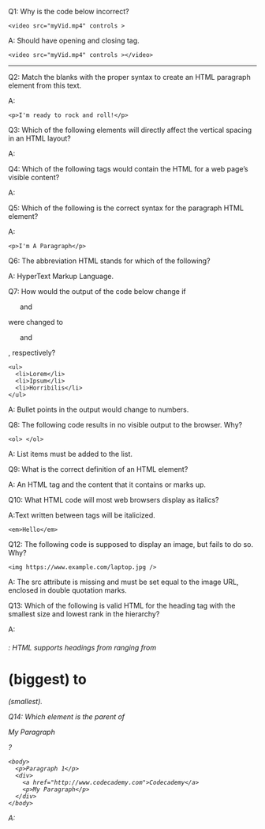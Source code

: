 Q1: Why is the code below incorrect?

```
<video src="myVid.mp4" controls >
```

A: Should have opening and closing tag.

```
<video src="myVid.mp4" controls ></video>
```

---

Q2: Match the blanks with the proper syntax to create an HTML paragraph element from this text.

A:

```
<p>I'm ready to rock and roll!</p>
```

Q3: Which of the following elements will directly affect the vertical spacing in an HTML layout?

A: <br>

Q4: Which of the following tags would contain the HTML for a web page’s visible content?

A: <body>

Q5: Which of the following is the correct syntax for the paragraph HTML element?

A:

```
<p>I'm A Paragraph</p>
```

Q6: The abbreviation HTML stands for which of the following?

A: HyperText Markup Language.

Q7: How would the output of the code below change if <ul> and </ul> were changed to <ol> and </ol>, respectively?

```
<ul>
  <li>Lorem</li>
  <li>Ipsum</li>
  <li>Horribilis</li>
</ul>
```

A: Bullet points in the output would change to numbers.

Q8: The following code results in no visible output to the browser. Why?

```
<ol> </ol>
```

A: List items must be added to the list.

Q9: What is the correct definition of an HTML element?

A: An HTML tag and the content that it contains or marks up.

Q10: What HTML code will most web browsers display as italics?

A:Text written between <em></em> tags will be italicized.

```
<em>Hello</em>
```

Q12: The following code is supposed to display an image, but fails to do so. Why?

```
<img https://www.example.com/laptop.jpg />
```

A: The src attribute is missing and must be set equal to the image URL, enclosed in double quotation marks.

Q13: Which of the following is valid HTML for the heading tag with the smallest size and lowest rank in the hierarchy?

A: <h6>: HTML supports headings from ranging from <h1> (biggest) to <h6> (smallest).

Q14: Which element is the parent of <p>My Paragraph</p>?

```
<body>
  <p>Paragraph 1</p>
  <div>
    <a href="http://www.codecademy.com">Codecademy</a>
    <p>My Paragraph</p>
  </div>
</body>
```

A: <div>
